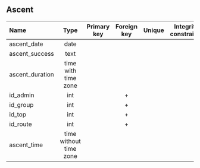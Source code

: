 ## Ascent 
 
 |Name|Type|Primary key|Foreign key|Unique|Integrity constraints|Null/not null|
 |:----|:----:|:-----------:|:-----------:|:------:|:----------------------:|:------:|
 |ascent_date|date| | | | |not null|
 |ascent_success|text| | | | | not null|
 |ascent_duration|time with time zone| | | | | not null|
 |id_admin|int| |+| | | not null|
 |id_group|int| |+| | | not null|
 |id_top|int| |+| | | not null|
 |id_route|int| |+| | | not null|
 |ascent_time|time without time zone| | | | | not null|
 